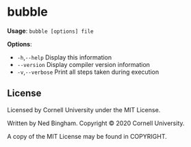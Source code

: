 # bubble

**Usage**: `bubble [options] file`

**Options**:
 - `-h`,`--help`				Display this information
 -    `--version`				Display compiler version information
 - `-v`,`--verbose`				Print all steps taken during execution

## License

Licensed by Cornell University under the MIT License.

Written by Ned Bingham.
Copyright © 2020 Cornell University.

A copy of the MIT License may be found in COPYRIGHT.

